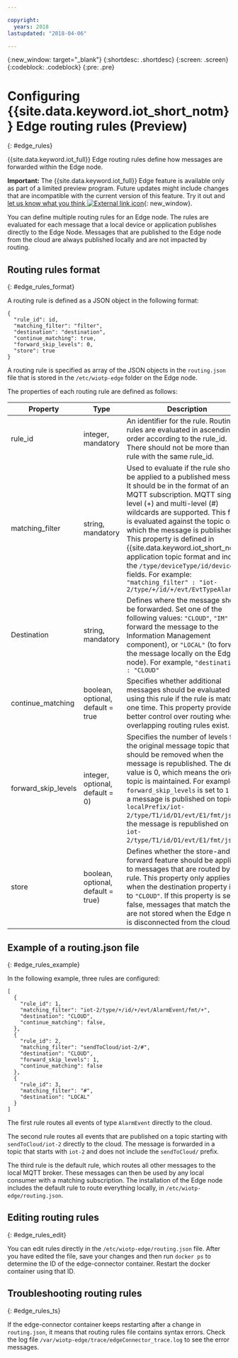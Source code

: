 ```yaml
---

copyright:
  years: 2018
lastupdated: "2018-04-06"

---
```


{:new_window: target="\_blank"}
{:shortdesc: .shortdesc}
{:screen: .screen}
{:codeblock: .codeblock}
{:pre: .pre}


# Configuring {{site.data.keyword.iot_short_notm}} Edge routing rules (Preview)
{: #edge_rules}

{{site.data.keyword.iot_full}} Edge routing rules define how messages are forwarded within the Edge node.

**Important:** The {{site.data.keyword.iot_full}} Edge feature is available only as part of a limited preview program. Future updates might include changes that are incompatible with the current version of this feature. Try it out and [let us know what you think ![External link icon](../../../icons/launch-glyph.svg)](https://developer.ibm.com/answers/smart-spaces/17/internet-of-things.html){: new_window}.

You can define multiple routing rules for an Edge node. The rules are evaluated for each message that a local device or application publishes directly to the Edge Node. Messages that are published to the Edge node from the cloud are always published locally and are not impacted by routing.

## Routing rules format
{: #edge_rules_format}

A routing rule is defined as a JSON object in the following format:

```
{
  "rule_id": id,
  "matching_filter": "filter",
  "destination": "destination",
  "continue_matching": true,
  "forward_skip_levels": 0,
  "store": true
}
```

A routing rule is specified as array of the JSON objects in the `routing.json` file that is stored in the `/etc/wiotp-edge` folder on the Edge node.

The properties of each routing rule are defined as follows:

Property      | Type     | Description       
------------- | -----------| -----------
rule_id | integer, mandatory | An identifier for the rule. Routing rules are evaluated in ascending order according to the rule_id. There should not be more than one rule with the same rule_id.
matching_filter | string, mandatory | Used to evaluate if the rule should be applied to a published message. It should be in the format of an MQTT subscription. MQTT single-level (+) and multi-level (#) wildcards are supported. This filter is evaluated against the topic on which the message is published. This property is defined in {{site.data.keyword.iot_short_notm}} application topic format and include the `/type/deviceType/id/deviceId` fields. For example: `"matching_filter" : "iot-2/type/+/id/+/evt/EvtTypeAlarm/#"`
Destination | string, mandatory | Defines where the message should be forwarded. Set one of the following values: `"CLOUD"`, `"IM"` (to forward the message to the Information Management component), or `"LOCAL"` (to forward the message locally on the Edge node). For example, `"destination" : "CLOUD"`
continue_matching | boolean, optional, default = true | Specifies whether additional messages should be evaluated using this rule if the rule is matched one time. This property provides better control over routing when overlapping routing rules exist.
forward_skip_levels | integer, optional, default = 0) | Specifies the number of levels from the original message topic that should be removed when the message is republished. The default value is 0, which means the original topic is maintained. For example, if `forward_skip_levels` is set to `1` and a message is published on topic `localPrefix/iot-2/type/T1/id/D1/evt/E1/fmt/json`, the message is republished on topic `iot-2/type/T1/id/D1/evt/E1/fmt/json`.
store | boolean, optional, default = true) | Defines whether the store-and-forward feature should be applied to messages that are routed by this rule. This property only applies when the destination property is set to `"CLOUD"`. If this property is set to false, messages that match the rule are not stored when the Edge node is disconnected from the cloud.

## Example of a routing.json file
{: #edge_rules_example}

In the following example, three rules are configured:
```
[
  {
    "rule_id": 1,
    "matching_filter": "iot-2/type/+/id/+/evt/AlarmEvent/fmt/+",
    "destination": "CLOUD",
    "continue_matching": false,
  },
  {
    "rule_id": 2,
    "matching_filter": "sendToCloud/iot-2/#",
    "destination": "CLOUD",
    "forward_skip_levels": 1,
    "continue_matching": false
  },
  {
    "rule_id": 3,
    "matching_filter": "#",
    "destination": "LOCAL"
  }
]
```

The first rule routes all events of type `AlarmEvent` directly to the cloud.

The second rule routes all events that are published on a topic starting with `sendToCloud/iot-2` directly to the cloud. The message is forwarded in a topic that starts with `iot-2` and does not include the `sendToCloud/` prefix.

The third rule is the default rule, which routes all other messages to the local MQTT broker. These messages can then be used by any local consumer with a matching subscription. The installation of the Edge node includes the default rule to route everything locally, in `/etc/wiotp-edge/routing.json`.

## Editing routing rules
{: #edge_rules_edit}

You can edit rules directly in the `/etc/wiotp-edge/routing.json` file. After you have edited the file, save your changes and then run `docker ps` to determine the ID of the edge-connector container. Restart the docker container using that ID.

## Troubleshooting routing rules
{: #edge_rules_ts}

If the edge-connector container keeps restarting after a change in `routing.json`, it means that routing rules file contains syntax errors. Check the log file `/var/wiotp-edge/trace/edgeConnector_trace.log` to see the error messages.
